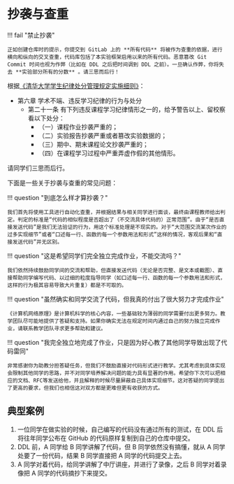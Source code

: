 # 抄袭与查重

!!! fail "禁止抄袭"

    正如创建仓库时的提示，你提交到 GitLab 上的 **所有代码** 将被作为查重的依据，进行横向和纵向的交叉查重，代码库包括了本实验框架启用以来的所有代码。恶意篡改 Git Commit 时间也视为作弊（比如在 DDL 之后把时间调到 DDL 之前）。一旦确认作弊，你将失去 **实验部分所有的分数** 。请三思而后行！

根据[《清华大学学生纪律处分管理规定实施细则》](https://www.tsinghua.edu.cn/info/1094/82878.htm)：

- 第六章 学术不端、违反学习纪律的行为与处分
    - 第二十一条 有下列违反课程学习纪律情形之一的，给予警告以上、留校察看以下处分：
        - （一）课程作业抄袭严重的；
        - （二）实验报告抄袭严重或者篡改实验数据的；
        - （三）期中、期末课程论文抄袭严重的；
        - （四）在课程学习过程中严重弄虚作假的其他情形。

请同学们三思而后行。

下面是一些关于抄袭与查重的常见问题：

!!! question "到底怎么样才算抄袭？"

    我们首先将使用工具进行自动化查重，并根据结果与相关同学进行面谈，最终由课程教师给出判定。判定的标准是“代码的相似程度是否超出了（不交流具体代码的）正常范围”。由于“是否直接发送代码”是我们无法验证的行为，用这个标准处理是不现实的。对于“大范围交流某次作业的过多实现细节”或者“口述每一行、函数的每一个参数用法和形式”这样的情况，客观后果和“直接发送代码”并无区别。

!!! question "这是希望同学们完全独立完成作业，不能交流吗？"

    我们依然持续鼓励同学间的交流和帮助，但直接发送代码（无论是否完整、是文本或截图）、直接帮助同学编写代码、以过细的粒度指导同学（如口述每一行、函数的每一个参数用法和形式，这样的行为极其容易导致大片重复）都是不可取的。

!!! question "虽然确实和同学交流了代码，但我真的付出了很大努力才完成作业"

    《计算机网络原理》是计算机科学的核心内容，一些基础较为薄弱的同学需要付出更多努力。教学团队尽可能地提供了答疑和支持。如果你确实无法在规定时间内通过自己的努力独立完成作业，请联系教学团队寻求更多帮助和建议。

!!! question "我完全独立地完成了作业，只是因为好心教了其他同学导致出现了代码雷同"

    非常感谢你为助教分担答疑任务，但我们不鼓励直接对代码形式进行教学。尤其考虑到具体实现会限制其他同学的思路，并不对同学培养解决问题的能力具有显著的作用。希望你下次可以把相应的文档、RFC等发送给他，并且解释的时候尽量屏蔽自己具体实现细节。这对答疑的同学提出了更高的要求，但我们也相信这对双方都是更难但更有收获的方式。

## 典型案例

1. 一位同学在做实验的时候，自己编写的代码没有通过所有的测试，在 DDL 后将往年同学公布在 GitHub 的代码原样复制到自己的仓库中提交。
2. DDL 前，A 同学给 B 同学讲解了代码，但 B 同学依然没有搞懂，就从 A 同学处要了一份代码，结果 B 同学直接把 A 同学的代码提交上去。
3. A 同学对着代码，给同学讲解了中厅讲座，并进行了录像，之后 B 同学对着录像把 A 同学的代码摘抄下来提交。